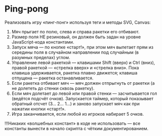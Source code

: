 # Ping-pong

Реализовать игру «пинг-понг» используя теги и методы SVG, Canvas: 
1)	Мяч прыгает по полю, слева и справа ракетки его отбивают.
2)	Размер поля НЕ резиновый, он должен быть задан на уровне JavaScript-кода константами.
3)	Запуск мяча — по кнопке «старт!», при этом мяч вылетает прям из середины поля в случайном направлении под случайным (в разумных пределах) углом.
4)	Управление левой ракеткой — клавишами Shift (вверх) и Ctrl (вниз), правой ракеткой — «стрелка вверх» и «стрелка вниз». Пока клавиша удерживается, ракетка плавно движется; клавиша отпущена — ракетка останавливается.
5)	Если ракетка отбивает мяч — мяч должен отпрыгнуть от ракетки (а не долететь до стенки сквозь ракетку).
6)	Если мяч долетает до левой или правой стенки — засчитывается гол (ведётся подсчёт очков). Запускается таймер, который показывает обратный отсчет (3… 2… 1…) и заново запускает мяч как при нажатии кнопки «старт!».
7)	Игра заканчивается, если любой из игроков набирает 5 очков.

!!!Никаких «волшебных констант» в коде не использовать — все константы вынести в начало скрипта с чётким документированием.
